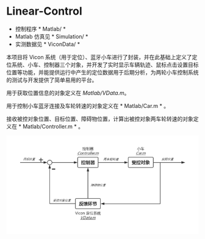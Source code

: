 # Linear-Control

- 控制程序 * Matlab/ *
- Matlab 仿真见 * Simulation/ *
- 实测数据见 * ViconData/ *

本项目将 Vicon 系统（用于定位）、蓝牙小车进行了封装，并在此基础上定义了定位系统、小车、控制器三个对象，并开发了实时显示车辆轨迹、鼠标点击设置目标位置等功能，并能提供运行中产生的定位数据用于后期分析，为两轮小车控制系统的测试与开发提供了简单易用的平台。

用于获取位置信息的对象定义在 *Matlab/VData.m*。

用于控制小车蓝牙连接及车轮转速的对象定义在 * Matlab/Car.m * 。

接收被控对象位置、目标位置、障碍物位置，计算出被控对象两车轮转速的对象定义在 * Matlab/Controller.m * 。

![系统结构](https://raw.githubusercontent.com/tobeatraceur/Linear-Control/master/Presentation/Resources/SystemStructure.jpg)
